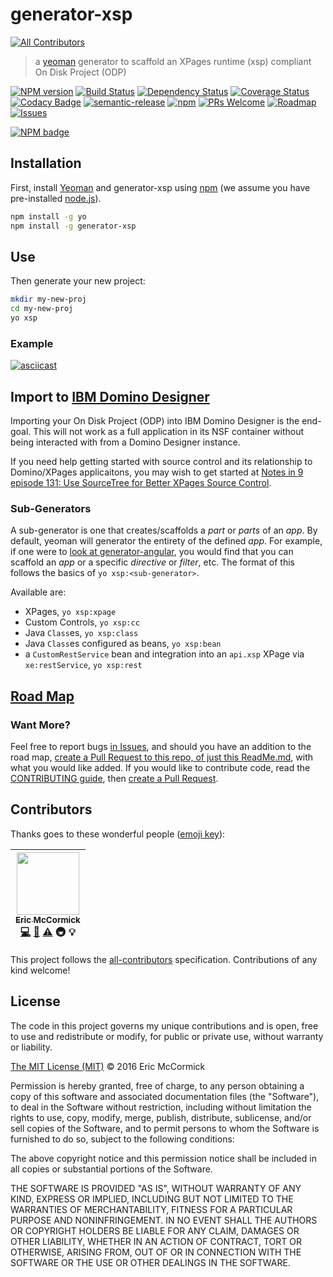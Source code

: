 # generator-xsp
[![All Contributors](https://img.shields.io/badge/all_contributors-1-orange.svg?style=flat-square)](#contributors)

> a [yeoman](http://yeoman.io/) generator to scaffold an XPages runtime (xsp) compliant On Disk Project (ODP)

[![NPM version][npm-image]][npm-url] [![Build Status][travis-image]][travis-url] [![Dependency Status][daviddm-image]][daviddm-url] [![Coverage Status][codecov-image]][codecov-url] [![Codacy Badge][codacy-image]][codacy-url] [![semantic-release][semantic-release-image]][semantic-release-url] [![npm][npm-license]][npm-url] [![PRs Welcome][prs-badge]][prs] [![Roadmap][roadmap-badge]][roadmap] [![Issues][waffle-img]][waffle-link]

[![NPM badge][npm-badge]][npm-url]

## Installation

First, install [Yeoman](http://yeoman.io) and generator-xsp using [npm](https://www.npmjs.com/) (we assume you have pre-installed [node.js](https://nodejs.org/)).

```bash
npm install -g yo
npm install -g generator-xsp
```

## Use

Then generate your new project:

```bash
mkdir my-new-proj
cd my-new-proj
yo xsp
```

### Example
[![asciicast](https://asciinema.org/a/bttg0m2v4m8l85cnpyoxzofjt.png)](https://asciinema.org/a/bttg0m2v4m8l85cnpyoxzofjt)

## Import to [IBM Domino Designer](https://www.ibm.com/developerworks/downloads/ls/dominodesigner/)

Importing your On Disk Project (ODP) into IBM Domino Designer is the end-goal. This will not work as a full application in its NSF container without being interacted with from a Domino Designer instance.

If you need help getting started with source control and its relationship to Domino/XPages applicaitons, you may wish to get started at [Notes in 9 episode 131: Use SourceTree for Better XPages Source Control](http://www.notesin9.com/2013/11/12/notesin9-131-use-sourcetree-for-better-xpages-source-control/).

### Sub-Generators

A sub-generator is one that creates/scaffolds a _part_ or _parts_ of an _app_. By default, yeoman will generator the entirety of the defined _app_. For example, if one were to [look at generator-angular](https://github.com/yeoman/generator-angular#generators), you would find that you can scaffold an _app_ or a specific _directive_ or _filter_, etc. The format of this follows the basics of `yo xsp:<sub-generator>`.

Available are:

- XPages, `yo xsp:xpage`
- Custom Controls, `yo xsp:cc`
- Java `Class`es, `yo xsp:class`
- Java `Class`es configured as beans, `yo xsp:bean`
- a `CustomRestService` bean and integration into an `api.xsp` XPage via `xe:restService`, `yo xsp:rest`

## [Road Map][roadmap]

### Want More?

Feel free to report bugs [in Issues](https://github.com/edm00se/generator-xsp/issues), and should you have an addition to the road map, [create a Pull Request to this repo, of just this ReadMe.md](README.md), with what you would like added. If you would like to contribute code, read the [CONTRIBUTING guide](CONTRIBUTING.md), then [create a Pull Request](https://github.com/edm00se/generator-xsp/compare).

## Contributors

Thanks goes to these wonderful people ([emoji key](https://github.com/kentcdodds/all-contributors#emoji-key)):

<!-- ALL-CONTRIBUTORS-LIST:START - Do not remove or modify this section -->
| [<img src="https://avatars.githubusercontent.com/u/622118?v=3" width="100px;"/><br /><sub>Eric McCormick</sub>](https://ericmccormick.io)<br />[💻](https://github.com/edm00se/generator-xsp/commits?author=edm00se) [📖](https://github.com/edm00se/generator-xsp/commits?author=edm00se) [⚠️](https://github.com/edm00se/generator-xsp/commits?author=edm00se) 🚇 💡 |
| :---: |
<!-- ALL-CONTRIBUTORS-LIST:END -->

This project follows the [all-contributors](https://github.com/kentcdodds/all-contributors) specification. Contributions of any kind welcome!

## License

The code in this project governs my unique contributions and is open, free to use and redistribute or modify, for public or private use, without warranty or liability.

[The MIT License (MIT)](http://choosealicense.com/licenses/mit/) © 2016 Eric McCormick

Permission is hereby granted, free of charge, to any person obtaining a copy of this software and associated documentation files (the "Software"), to deal in the Software without restriction, including without limitation the rights to use, copy, modify, merge, publish, distribute, sublicense, and/or sell copies of the Software, and to permit persons to whom the Software is furnished to do so, subject to the following conditions:

The above copyright notice and this permission notice shall be included in all copies or substantial portions of the Software.

THE SOFTWARE IS PROVIDED "AS IS", WITHOUT WARRANTY OF ANY KIND, EXPRESS OR IMPLIED, INCLUDING BUT NOT LIMITED TO THE WARRANTIES OF MERCHANTABILITY, FITNESS FOR A PARTICULAR PURPOSE AND NONINFRINGEMENT. IN NO EVENT SHALL THE AUTHORS OR COPYRIGHT HOLDERS BE LIABLE FOR ANY CLAIM, DAMAGES OR OTHER LIABILITY, WHETHER IN AN ACTION OF CONTRACT, TORT OR OTHERWISE, ARISING FROM, OUT OF OR IN CONNECTION WITH THE SOFTWARE OR THE USE OR OTHER DEALINGS IN THE SOFTWARE.


[npm-image]: https://badge.fury.io/js/generator-xsp.svg
[npm-url]: https://npmjs.org/package/generator-xsp
[npm-license]: https://img.shields.io/npm/l/generator-xsp.svg
[npm-badge]: https://nodei.co/npm/generator-xsp.png?downloads=true&downloadRank=true&stars=true
[travis-image]: https://travis-ci.org/edm00se/generator-xsp.svg?branch=master
[travis-url]: https://travis-ci.org/edm00se/generator-xsp
[daviddm-image]: https://david-dm.org/edm00se/generator-xsp/status.svg
[daviddm-url]: https://david-dm.org/edm00se/generator-xsp
[codecov-image]: https://codecov.io/github/edm00se/generator-xsp/coverage.svg
[codecov-url]: https://codecov.io/github/edm00se/generator-xsp
[codacy-coverage-image]: https://img.shields.io/codacy/coverage/c44df2d9c89a4809896914fd1a40bedd.svg
[codacy-image]: https://api.codacy.com/project/badge/grade/d2ab498482af4a6fae1f72a39275b36c
[codacy-url]: https://www.codacy.com/app/edm00se/generator-xsp
[semantic-release-image]: https://img.shields.io/badge/%20%20%F0%9F%93%A6%F0%9F%9A%80-semantic--release-e10079.svg
[semantic-release-url]: https://github.com/semantic-release/semantic-release
[prs-badge]: https://img.shields.io/badge/PRs-welcome-brightgreen.svg
[prs]: http://makeapullrequest.com
[roadmap]: https://waffle.io/edm00se/generator-xsp
[roadmap-badge]: https://img.shields.io/badge/%F0%9F%93%94-roadmap-CD9523.svg
[waffle-img]: https://badge.waffle.io/edm00se/generator-xsp.png?label=In%20Progress&title=In%20Progress
[waffle-link]: https://waffle.io/edm00se/generator-xsp
